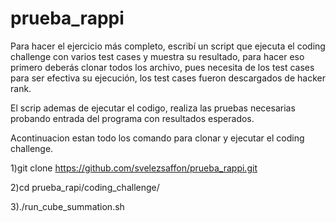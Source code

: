# prueba_rappi

Para hacer el ejercicio más completo, escribí un script que ejecuta el coding challenge con varios test cases y muestra su resultado, para hacer eso primero deberás clonar todos los archivo, pues necesita de los test cases para ser efectiva su ejecución, los test cases fueron descargados de hacker rank. 

El scrip ademas de ejecutar el codigo, realiza las pruebas necesarias probando entrada del programa con resultados esperados.


Acontinuacion estan todo los comando para clonar y ejecutar el coding challenge.

1)git clone https://github.com/svelezsaffon/prueba_rappi.git

2)cd prueba_rapi/coding_challenge/

3)./run_cube_summation.sh
